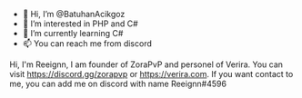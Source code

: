 - 👋 Hi, I’m @BatuhanAcikgoz
- 👀 I’m interested in PHP and C#
- 🌱 I’m currently learning C#
- 📫 You can reach me from discord

Hi, I'm Reeignn, I am founder of ZoraPvP and personel of Verira. You can visit https://discord.gg/zorapvp or https://verira.com. If you want contact to me, you can add me on discord with name Reeignn#4596
